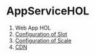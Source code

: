 # AppServiceHOL

1. Web App HOL
2. [Configuration of Slot](https://docs.microsoft.com/zh-cn/azure/app-service-web/web-sites-staged-publishing)
3. [Configuration of Scale](https://docs.microsoft.com/zh-cn/azure/monitoring-and-diagnostics/insights-how-to-scale?toc=%2fazure%2fapp-service-web%2ftoc.json)
3. [CDN](https://docs.microsoft.com/zh-cn/azure/app-service-web/cdn-websites-with-cdn)

